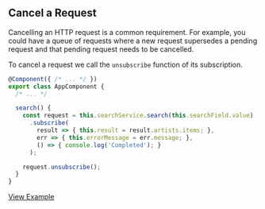 ## Cancel a Request

Cancelling an HTTP request is a common requirement. For example, you could have a queue of requests where a new request supersedes a pending request and that pending request needs to be cancelled.

To cancel a request we call the `unsubscribe` function of its subscription.

```ts
@Component({ /* ... */ })
export class AppComponent {
  /* ... */

  search() {
    const request = this.searchService.search(this.searchField.value)
      .subscribe(
        result => { this.result = result.artists.items; },
        err => { this.errorMessage = err.message; },
        () => { console.log('Completed'); }
      );

    request.unsubscribe();
  }
}
```

[View Example](http://plnkr.co/edit/XQL8v9?p=preview)
